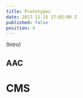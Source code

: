 ```yaml
---
title: Prototypes
date: 2017-11-15 17:03:00 Z
published: false
position: 4
---
```


(Intro)

## AAC

# CMS